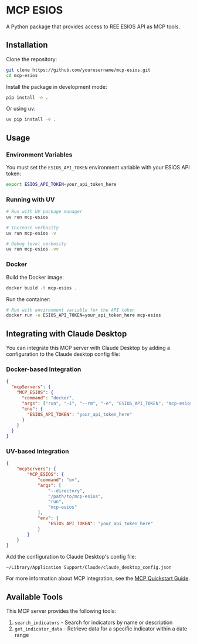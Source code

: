 # MCP ESIOS

A Python package that provides access to REE ESIOS API as MCP tools.

## Installation

Clone the repository:

```bash
git clone https://github.com/yourusername/mcp-esios.git
cd mcp-esios
```

Install the package in development mode:

```bash
pip install -e .
```

Or using uv:

```bash
uv pip install -e .
```

## Usage

### Environment Variables

You must set the `ESIOS_API_TOKEN` environment variable with your ESIOS API token:

```bash
export ESIOS_API_TOKEN=your_api_token_here
```

### Running with UV

```bash
# Run with UV package manager
uv run mcp-esios

# Increase verbosity
uv run mcp-esios -v

# Debug level verbosity
uv run mcp-esios -vv
```

### Docker

Build the Docker image:

```bash
docker build -t mcp-esios .
```

Run the container:

```bash
# Run with environment variable for the API token
docker run -e ESIOS_API_TOKEN=your_api_token_here mcp-esios
```

## Integrating with Claude Desktop

You can integrate this MCP server with Claude Desktop by adding a configuration to the Claude desktop config file:

### Docker-based Integration

```json
{
  "mcpServers": {
    "MCP_ESIOS": {
      "command": "docker",
      "args": ["run", "-i", "--rm", "-e", "ESIOS_API_TOKEN", "mcp-esios"],
      "env": {
        "ESIOS_API_TOKEN": "your_api_token_here"
      }
    }
  }
}

```

### UV-based Integration

```json
{
    "mcpServers": {
        "MCP_ESIOS": {
            "command": "uv",
            "args": [
                "--directory",
                "/path/to/mcp-esios",
                "run",
                "mcp-esios"
            ],
            "env": {
                "ESIOS_API_TOKEN": "your_api_token_here"
            }
        }
    }
}
```

Add the configuration to Claude Desktop's config file:
```
~/Library/Application Support/Claude/claude_desktop_config.json
```

For more information about MCP integration, see the [MCP Quickstart Guide](https://modelcontextprotocol.io/quickstart/user).

## Available Tools

This MCP server provides the following tools:

1. `search_indicators` - Search for indicators by name or description
2. `get_indicator_data` - Retrieve data for a specific indicator within a date range
